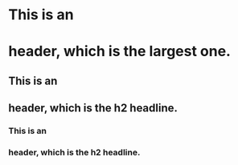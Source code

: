 # This is an <h1> header, which is the largest one.
## This is an <h2> header, which is the h2 headline.
### This is an <h3> header, which is the h2 headline.
